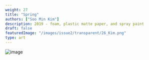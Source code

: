 ```yaml
---
weight: 27
title: "Spring"
authors: ["Soo Min Kim"]
description: 2019 - foam, plastic matte paper, and spray paint
draft: false
featuredImage: "/images/issue2/transparent/26_Kim.png"
type: art
---
```


![image](/images/issue2/26_spring.jpg#issues)